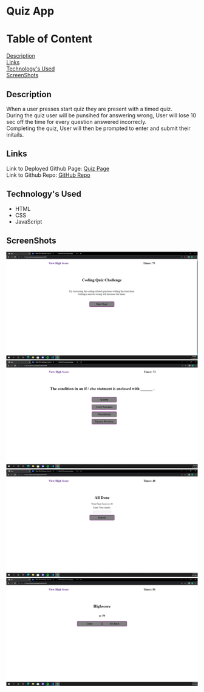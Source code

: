 # Quiz App

# Table of Content
[Description](#description)<br>
[Links](#links)<br>
[Technology's Used](#technologys-used)<br>
[ScreenShots](#screenshots)



## Description
When a user presses start quiz they are present with a timed quiz. <br>
During the quiz user will be punsihed for answering wrong, User will lose 10 sec off the time for every question answered incorrecly.<br>
Completing the quiz, User will then be prompted to enter and submit their initails.<br>

## Links
Link to Deployed Github Page: <a href="https://alexurielcontreras.github.io/quizApp/">Quiz Page</a><br>
Link to Github Repo: <a href="https://github.com/AlexUrielContreras/quizApp">GitHub Repo</a>


## Technology's Used
<ul>
    <li>HTML</li>
    <li>CSS</li>
    <li>JavaScript</li>
</ul>

## ScreenShots
![Quiz Start Page](./assets/img/quizStart.png "Optional Title")<br>
![Quiz Start Page](./assets/img/quizQuestion.png "Optional Title")<br>
![Quiz Start Page](./assets/img/quizEnd.png "Optional Title")<br>
![Quiz Start Page](./assets/img/quizHighscore.png "Optional Title")<br>